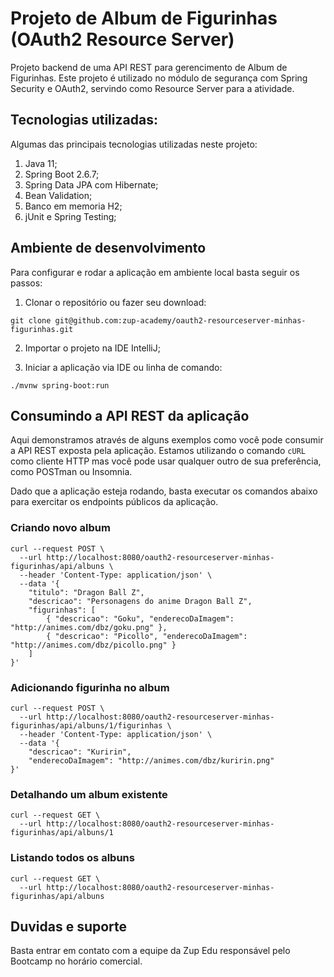 # Projeto de Album de Figurinhas (OAuth2 Resource Server)

Projeto backend de uma API REST para gerencimento de Album de Figurinhas. Este projeto é utilizado no módulo de segurança com Spring Security e OAuth2, servindo como Resource Server para a atividade.

## Tecnologias utilizadas:

Algumas das principais tecnologias utilizadas neste projeto:

1. Java 11;
2. Spring Boot 2.6.7;
3. Spring Data JPA com Hibernate;
4. Bean Validation;
5. Banco em memoria H2;
6. jUnit e Spring Testing;

## Ambiente de desenvolvimento

Para configurar e rodar a aplicação em ambiente local basta seguir os passos:

1. Clonar o repositório ou fazer seu download:

```shell
git clone git@github.com:zup-academy/oauth2-resourceserver-minhas-figurinhas.git
```

2. Importar o projeto na IDE IntelliJ;

3. Iniciar a aplicação via IDE ou linha de comando:

```shell
./mvnw spring-boot:run
``` 

## Consumindo a API REST da aplicação

Aqui demonstramos através de alguns exemplos como você pode consumir a API REST exposta pela aplicação. Estamos utilizando o comando `cURL` como cliente HTTP mas você pode usar qualquer outro de sua preferência, como POSTman ou Insomnia. 

Dado que a aplicação esteja rodando, basta executar os comandos abaixo para exercitar os endpoints públicos da aplicação.

### Criando novo album

```shell
curl --request POST \
  --url http://localhost:8080/oauth2-resourceserver-minhas-figurinhas/api/albuns \
  --header 'Content-Type: application/json' \
  --data '{
	"titulo": "Dragon Ball Z",
	"descricao": "Personagens do anime Dragon Ball Z",
	"figurinhas": [
		{ "descricao": "Goku", "enderecoDaImagem": "http://animes.com/dbz/goku.png" },
		{ "descricao": "Picollo", "enderecoDaImagem": "http://animes.com/dbz/picollo.png" }
	]
}'
```

### Adicionando figurinha no album

```shell
curl --request POST \
  --url http://localhost:8080/oauth2-resourceserver-minhas-figurinhas/api/albuns/1/figurinhas \
  --header 'Content-Type: application/json' \
  --data '{ 
	"descricao": "Kuririn", 
	"enderecoDaImagem": "http://animes.com/dbz/kuririn.png" 
}'
```

### Detalhando um album existente
```shell
curl --request GET \
  --url http://localhost:8080/oauth2-resourceserver-minhas-figurinhas/api/albuns/1
```

### Listando todos os albuns
```shell
curl --request GET \
  --url http://localhost:8080/oauth2-resourceserver-minhas-figurinhas/api/albuns
```

## Duvidas e suporte

Basta entrar em contato com a equipe da Zup Edu responsável pelo Bootcamp no horário comercial.